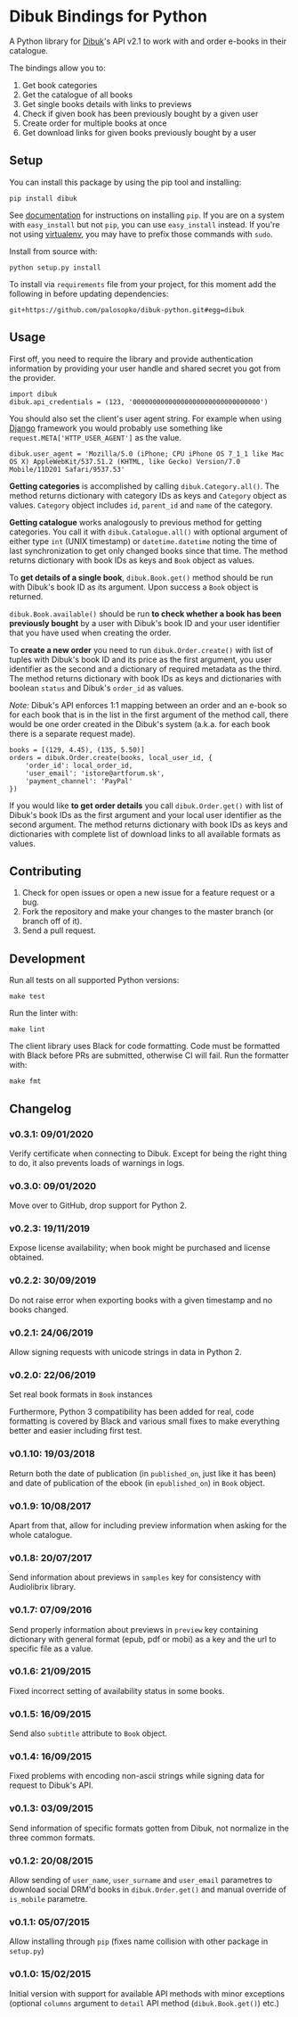 # Dibuk Bindings for Python

A Python library for [Dibuk](http://www.dibuk.eu/)'s API v2.1 to work with and order e-books in their catalogue.

The bindings allow you to:

1. Get book categories
2. Get the catalogue of all books
3. Get single books details with links to previews
4. Check if given book has been previously bought by a given user
5. Create order for multiple books at once
6. Get download links for given books previously bought by a user


## Setup

You can install this package by using the pip tool and installing:

	pip install dibuk

See [documentation](http://www.pip-installer.org/en/latest/index.html) for instructions on installing `pip`. If you are on a system with `easy_install` but not `pip`, you can use `easy_install` instead. If you're not using [virtualenv](http://www.virtualenv.org/), you may have to prefix those commands with `sudo`.

Install from source with:

	python setup.py install

To install via `requirements` file from your project, for this moment add the following in before updating dependencies:

	git+https://github.com/palosopko/dibuk-python.git#egg=dibuk


## Usage

First off, you need to require the library and provide authentication information by providing your user handle and shared secret you got from the provider.

	import dibuk
	dibuk.api_credentials = (123, '00000000000000000000000000000000')

You should also set the client's user agent string. For example when using [Django](https://www.djangoproject.com/) framework you would probably use something like `request.META['HTTP_USER_AGENT']` as the value.

	dibuk.user_agent = 'Mozilla/5.0 (iPhone; CPU iPhone OS 7_1_1 like Mac OS X) AppleWebKit/537.51.2 (KHTML, like Gecko) Version/7.0 Mobile/11D201 Safari/9537.53'

**Getting categories** is accomplished by calling `dibuk.Category.all()`. The method returns dictionary with category IDs as keys and `Category` object as values. `Category` object includes `id`, `parent_id` and `name` of the category.

**Getting catalogue** works analogously to previous method for getting categories. You call it with `dibuk.Catalogue.all()` with optional argument of either type `int` (UNIX timestamp) or `datetime.datetime` noting the time of last synchronization to get only changed books since that time. The method returns dictionary with book IDs as keys and `Book` object as values.

To **get details of a single book**, `dibuk.Book.get()` method should be run with Dibuk's book ID as its argument. Upon success a `Book` object is returned.

`dibuk.Book.available()` should be run **to check whether a book has been previously bought** by a user with Dibuk's book ID and your user identifier that you have used when creating the order.

To **create a new order** you need to run `dibuk.Order.create()` with list of tuples with Dibuk's book ID and its price as the first argument, you user identifier as the second and a dictionary of required metadata as the third. The method returns dictionary with book IDs as keys and dictionaries with boolean `status` and Dibuk's `order_id` as values.

_Note:_ Dibuk's API enforces 1:1 mapping between an order and an e-book so for each book that is in the list in the first argument of the method call, there would be one order created in the Dibuk's system (a.k.a. for each book there is a separate request made).

	books = [(129, 4.45), (135, 5.50)]
	orders = dibuk.Order.create(books, local_user_id, {
	    'order_id': local_order_id,
	    'user_email': 'istore@artforum.sk',
	    'payment_channel': 'PayPal'
	})

If you would like **to get order details** you call `dibuk.Order.get()` with list of Dibuk's book IDs as the first argument and your local user identifier as the second argument. The method returns dictionary with book IDs as keys and dictionaries with complete list of download links to all available formats as values.


## Contributing

1. Check for open issues or open a new issue for a feature request or a bug.
2. Fork the repository and make your changes to the master branch (or branch off of it).
3. Send a pull request.


## Development

Run all tests on all supported Python versions:

	make test

Run the linter with:

	make lint

The client library uses Black for code formatting. Code must be formatted with Black before PRs are submitted, otherwise CI will fail. Run the formatter with:

	make fmt


## Changelog

### v0.3.1: 09/01/2020

Verify certificate when connecting to Dibuk. Except for being the right thing to do, it also prevents loads of warnings in logs.

### v0.3.0: 09/01/2020

Move over to GitHub, drop support for Python 2.

### v0.2.3: 19/11/2019

Expose license availability; when book might be purchased and license obtained.

### v0.2.2: 30/09/2019

Do not raise error when exporting books with a given timestamp and no books changed.

### v0.2.1: 24/06/2019

Allow signing requests with unicode strings in data in Python 2.

### v0.2.0: 22/06/2019

Set real book formats in `Book` instances

Furthermore, Python 3 compatibility has been added for real, code formatting is covered by Black and various small fixes to make everything better and easier including first test.

### v0.1.10: 19/03/2018

Return both the date of publication (in `published_on`, just like it has been) and date of publication of the ebook (in `epublished_on`) in `Book` object.

### v0.1.9: 10/08/2017

Apart from that, allow for including preview information when asking for the whole catalogue.

### v0.1.8: 20/07/2017

Send information about previews in `samples` key for consistency with Audiolibrix library.

### v0.1.7: 07/09/2016

Send properly information about previews in `preview` key containing dictionary with general format (epub, pdf or mobi) as a key and the url to specific file as a value.

### v0.1.6: 21/09/2015

Fixed incorrect setting of availability status in some books.

### v0.1.5: 16/09/2015

Send also `subtitle` attribute to `Book` object.

### v0.1.4: 16/09/2015

Fixed problems with encoding non-ascii strings while signing data for request to Dibuk's API.

### v0.1.3: 03/09/2015

Send information of specific formats gotten from Dibuk, not normalize in the three common formats.

### v0.1.2: 20/08/2015

Allow sending of `user_name`, `user_surname` and `user_email` parametres to download social DRM'd books in `dibuk.Order.get()` and manual override of `is_mobile` parametre.

### v0.1.1: 05/07/2015

Allow installing through `pip` (fixes name collision with other package in `setup.py`)

### v0.1.0: 15/02/2015

Initial version with support for available API methods with minor exceptions (optional `columns` argument to `detail` API method (`dibuk.Book.get()`) etc.)

